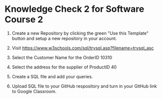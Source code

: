 # Knowledge Check 2 for Software Course 2


1. Create a new Repository by clicking the green "Use this Template" button and setup a new repository in your account.

2. Visit https://www.w3schools.com/sql/trysql.asp?filename=trysql_asc

3. Select the Customer Name for the OrderID 10310

4. Select the address for the supplier of ProductID 40

5. Create a SQL file and add your queries.

6. Upload SQL file to your GitHub respository and turn in your GitHub link to Google Classroom.
